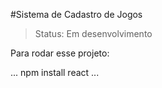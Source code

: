 #Sistema de Cadastro de Jogos

> Status: Em desenvolvimento

Para rodar esse projeto:

...
npm install react
...
